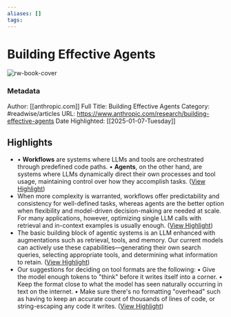 ```yaml
---
aliases: []
tags:
---
```

# Building Effective Agents

![rw-book-cover](https://cdn.sanity.io/images/4zrzovbb/website/b05cf65de663b0b93909dee5071c73b273a3cef3-2560x1344.png)
### Metadata
Author: [[anthropic.com]]
Full Title: Building Effective Agents
Category: #readwise/articles
URL: https://www.anthropic.com/research/building-effective-agents
Date Highlighted: [[2025-01-07-Tuesday]]

## Highlights
- • **Workflows** are systems where LLMs and tools are orchestrated through predefined code paths.
  • **Agents**, on the other hand, are systems where LLMs dynamically direct their own processes and tool usage, maintaining control over how they accomplish tasks. ([View Highlight](https://read.readwise.io/read/01jh0qzn12ttwb5kbxahq04c0q))
- When more complexity is warranted, workflows offer predictability and consistency for well-defined tasks, whereas agents are the better option when flexibility and model-driven decision-making are needed at scale. For many applications, however, optimizing single LLM calls with retrieval and in-context examples is usually enough. ([View Highlight](https://read.readwise.io/read/01jh0r2k5679qv29pdayjb1374))
- The basic building block of agentic systems is an LLM enhanced with augmentations such as retrieval, tools, and memory. Our current models can actively use these capabilities—generating their own search queries, selecting appropriate tools, and determining what information to retain. ([View Highlight](https://read.readwise.io/read/01jh0rht4ragzxpeq0yvhmnqgy))
- Our suggestions for deciding on tool formats are the following:
  • Give the model enough tokens to "think" before it writes itself into a corner.
  • Keep the format close to what the model has seen naturally occurring in text on the internet.
  • Make sure there's no formatting "overhead" such as having to keep an accurate count of thousands of lines of code, or string-escaping any code it writes. ([View Highlight](https://read.readwise.io/read/01jh1c556m2npp5m60b9c8kdd5))
